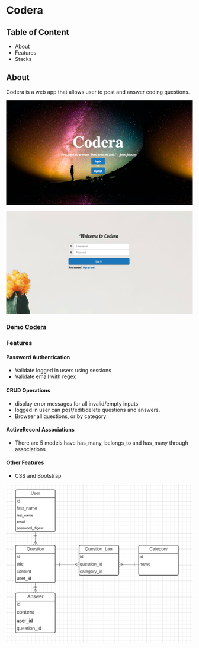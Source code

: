 <h1>Codera</h1>

## Table of Content
<ul>
  <li>About</li>
  <li>Features</li>
  <li>Stacks</li>
</ul>

## About
<p> Codera is a web app that allows user to post and answer coding questions.</p>

<img src="app/assets/images/home.png"/>

![login_Page](app/assets/images/login.png)

### Demo <a href="https://codera-co.herokuapp.com/">Codera</a>

### Features

#### Password Authentication
* Validate logged in users using sessions
* Validate email with regex

#### CRUD Operations
* display error messages for all invalid/empty inputs
* logged in user can post/edit/delete questions and answers.
* Browser all questions, or by category

#### ActiveRecord Associations
* There are 5 models have has_many, belongs_to and has_many through associations

#### Other Features
* CSS and Bootstrap

![Domain_Model](app/assets/images/domain.png)
